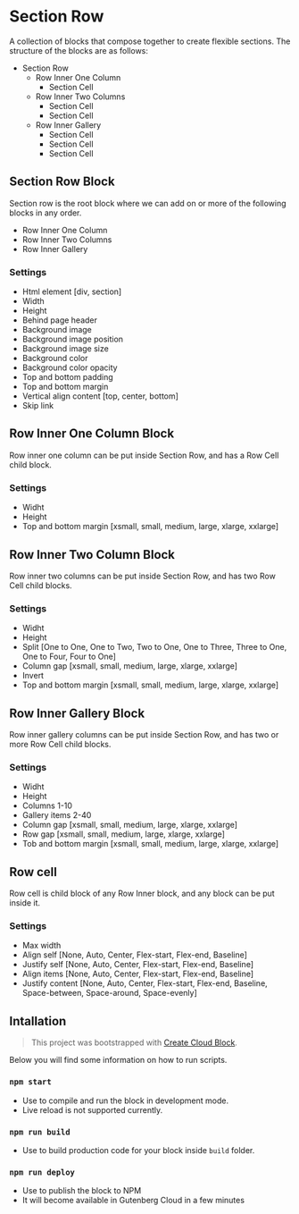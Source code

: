 # Section Row

A collection of blocks that compose together to create flexible sections. The structure of the blocks are as follows:

- Section Row
  - Row Inner One Column
    - Section Cell
  - Row Inner Two Columns
    - Section Cell
    - Section Cell
  - Row Inner Gallery
    - Section Cell
    - Section Cell
    - Section Cell

## Section Row Block

Section row is the root block where we can add on or more of the following blocks in any order.

- Row Inner One Column
- Row Inner Two Columns
- Row Inner Gallery

### Settings

- Html element [div, section]
- Width
- Height
- Behind page header
- Background image
- Background image position
- Background image size 
- Background color
- Background color opacity
- Top and bottom padding
- Top and bottom margin
- Vertical align content [top, center, bottom]
- Skip link

## Row Inner One Column Block

Row inner one column can be put inside Section Row, and has a Row Cell child block.

### Settings

- Widht
- Height
- Top and bottom margin [xsmall, small, medium, large, xlarge, xxlarge]

## Row Inner Two Column Block

Row inner two columns can be put inside Section Row, and has two Row Cell child blocks.

### Settings

- Widht
- Height
- Split [One to One, One to Two, Two to One, One to Three, Three to One, One to Four, Four to One]
- Column gap [xsmall, small, medium, large, xlarge, xxlarge]
- Invert
- Top and bottom margin [xsmall, small, medium, large, xlarge, xxlarge]

## Row Inner Gallery Block

Row inner gallery columns can be put inside Section Row, and has two or more Row Cell child blocks.

### Settings

- Widht
- Height
- Columns 1-10
- Gallery items 2-40
- Column gap [xsmall, small, medium, large, xlarge, xxlarge]
- Row gap [xsmall, small, medium, large, xlarge, xxlarge]
- Tob and bottom margin [xsmall, small, medium, large, xlarge, xxlarge]

## Row cell

Row cell is child block of any Row Inner block, and any block can be put inside it.

### Settings

- Max width
- Align self [None, Auto, Center, Flex-start, Flex-end, Baseline]
- Justify self [None, Auto, Center, Flex-start, Flex-end, Baseline]
- Align items [None, Auto, Center, Flex-start, Flex-end, Baseline]
- Justify content [None, Auto, Center, Flex-start, Flex-end, Baseline, Space-between, Space-around, Space-evenly]

## Intallation

> This project was bootstrapped with [Create Cloud Block](https://github.com/front/create-cloud-block).

Below you will find some information on how to run scripts.

### `npm start`

- Use to compile and run the block in development mode.
- Live reload is not supported currently.

### `npm run build`

- Use to build production code for your block inside `build` folder.

### `npm run deploy`

- Use to publish the block to NPM
- It will become available in Gutenberg Cloud in a few minutes
